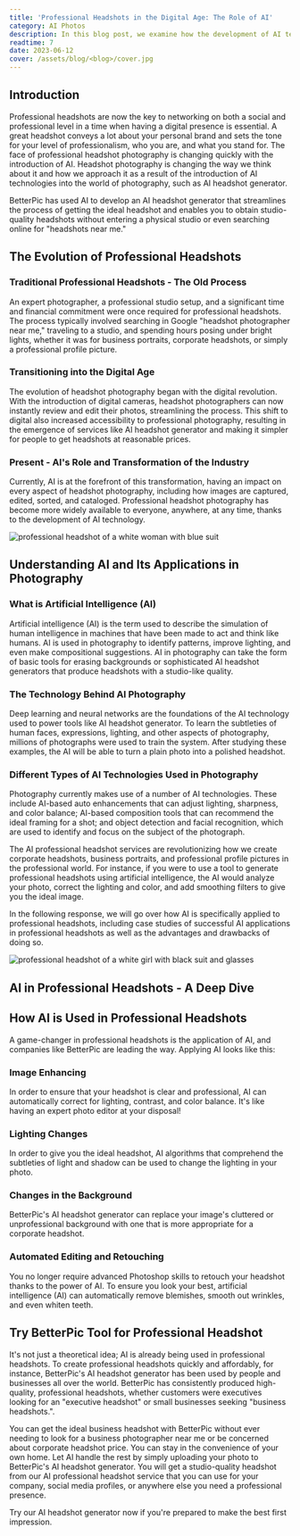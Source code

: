 ```yaml
---
title: 'Professional Headshots in the Digital Age: The Role of AI'
category: AI Photos
description: In this blog post, we examine how the development of AI technologies is altering the field of professional headshots. In order to get things started, let's discuss the value of expert headshots in the modern digital age and how they communicate professionalism and personal branding.
readtime: 7
date: 2023-06-12
cover: /assets/blog/<blog>/cover.jpg
---
```

## Introduction
Professional headshots are now the key to networking on both a social and professional level in a time when having a digital presence is essential. A great headshot conveys a lot about your personal brand and sets the tone for your level of professionalism, who you are, and what you stand for. The face of professional headshot photography is changing quickly with the introduction of AI. Headshot photography is changing the way we think about it and how we approach it as a result of the introduction of AI technologies into the world of photography, such as AI headshot generator.

BetterPic has used AI to develop an AI headshot generator that streamlines the process of getting the ideal headshot and enables you to obtain studio-quality headshots without entering a physical studio or even searching online for "headshots near me."

## The Evolution of Professional Headshots

### Traditional Professional Headshots - The Old Process
An expert photographer, a professional studio setup, and a significant time and financial commitment were once required for professional headshots. The process typically involved searching in Google "headshot photographer near me," traveling to a studio, and spending hours posing under bright lights, whether it was for business portraits, corporate headshots, or simply a professional profile picture.

### Transitioning into the Digital Age
The evolution of headshot photography began with the digital revolution. With the introduction of digital cameras, headshot photographers can now instantly review and edit their photos, streamlining the process. This shift to digital also increased accessibility to professional photography, resulting in the emergence of services like AI headshot generator and making it simpler for people to get headshots at reasonable prices.

### Present - AI's Role and Transformation of the Industry
Currently, AI is at the forefront of this transformation, having an impact on every aspect of headshot photography, including how images are captured, edited, sorted, and cataloged. Professional headshot photography has become more widely available to everyone, anywhere, at any time, thanks to the development of AI technology.

![professional headshot of a white woman with blue suit](https://www.betterpic.io/_vercel/image?url=/assets/blog/media/model-examples-1/betterpic-generated-headshot-1.jpg&w=768&q=70)

## Understanding AI and Its Applications in Photography

### What is Artificial Intelligence (AI)
Artificial intelligence (AI) is the term used to describe the simulation of human intelligence in machines that have been made to act and think like humans. AI is used in photography to identify patterns, improve lighting, and even make compositional suggestions. AI in photography can take the form of basic tools for erasing backgrounds or sophisticated AI headshot generators that produce headshots with a studio-like quality.

### The Technology Behind AI Photography
Deep learning and neural networks are the foundations of the AI technology used to power tools like AI headshot generator. To learn the subtleties of human faces, expressions, lighting, and other aspects of photography, millions of photographs were used to train the system. After studying these examples, the AI will be able to turn a plain photo into a polished headshot.

### Different Types of AI Technologies Used in Photography
Photography currently makes use of a number of AI technologies. These include AI-based auto enhancements that can adjust lighting, sharpness, and color balance; AI-based composition tools that can recommend the ideal framing for a shot; and object detection and facial recognition, which are used to identify and focus on the subject of the photograph.

The AI professional headshot services are revolutionizing how we create corporate headshots, business portraits, and professional profile pictures in the professional world. For instance, if you were to use a tool to generate professional headshots using artificial intelligence, the AI would analyze your photo, correct the lighting and color, and add smoothing filters to give you the ideal image.

In the following response, we will go over how AI is specifically applied to professional headshots, including case studies of successful AI applications in professional headshots as well as the advantages and drawbacks of doing so.

![professional headshot of a white girl with black suit and glasses](https://www.betterpic.io/_vercel/image?url=/assets/blog/media/type1/headshot_10.jpg&w=768&q=70)

## AI in Professional Headshots - A Deep Dive

## How AI is Used in Professional Headshots
A game-changer in professional headshots is the application of AI, and companies like BetterPic are leading the way. Applying AI looks like this:

### Image Enhancing
In order to ensure that your headshot is clear and professional, AI can automatically correct for lighting, contrast, and color balance. It's like having an expert photo editor at your disposal!

### Lighting Changes
In order to give you the ideal headshot, AI algorithms that comprehend the subtleties of light and shadow can be used to change the lighting in your photo.

### Changes in the Background
BetterPic's AI headshot generator can replace your image's cluttered or unprofessional background with one that is more appropriate for a corporate headshot.

### Automated Editing and Retouching
You no longer require advanced Photoshop skills to retouch your headshot thanks to the power of AI. To ensure you look your best, artificial intelligence (AI) can automatically remove blemishes, smooth out wrinkles, and even whiten teeth.

## Try BetterPic Tool for Professional Headshot
It's not just a theoretical idea; AI is already being used in professional headshots. To create professional headshots quickly and affordably, for instance, BetterPic's AI headshot generator has been used by people and businesses all over the world. BetterPic has consistently produced high-quality, professional headshots, whether customers were executives looking for an "executive headshot" or small businesses seeking "business headshots.".

You can get the ideal business headshot with BetterPic without ever needing to look for a business photographer near me or be concerned about corporate headshot price. You can stay in the convenience of your own home. Let AI handle the rest by simply uploading your photo to BetterPic's AI headshot generator. You will get a studio-quality headshot from our AI professional headshot service that you can use for your company, social media profiles, or anywhere else you need a professional presence.

Try our AI headshot generator now if you're prepared to make the best first impression.
